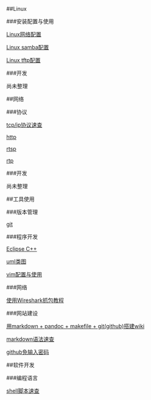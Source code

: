 <!---title:Ohlinux 运维-首页-->
<!---keywords:Linux,CentOS,sa,OP,运维,开发-->

##Linux 

###安装配置与使用

[Linux网络配置](wiki/linux/usage/netconfig.html)

[Linux samba配置](wiki/linux/usage/samba.html)

[Linux tftp配置](wiki/linux/usage/tftp.html)

###开发

尚未整理



##网络 

###协议

[tcp/ip协议速查](wiki/net/protocol/zoomtable.html)

[http](wiki/net/protocol/http.html)

[rtsp](wiki/net/protocol/rtsp.html)

[rtp](wiki/net/protocol/rtp.html)

###开发

尚未整理


##工具使用 

###版本管理

[git](wiki/tool/versionmanage/git.html)

###程序开发

[Eclipse C++](wiki/tool/sw_develop/eclipse_cpp.html)

[uml类图](wiki/tool/sw_develop/uml_class.html)

<!-- wiki/tool/sw_develop/vim.mkd -->
[vim配置与使用](wiki/tool/sw_develop/vim.html)

###网络

[使用Wireshark抓包教程](wiki/tool/net/wireshark.html)

###网站建设

<!-- wiki/tool/sitebuild/mikewiki.mkd -->
[用markdown + pandoc + makefile + git(github)搭建wiki](wiki/tool/sitebuild/mikewiki.html)

<!-- wiki/tool/sitebuild/markdown_syntax.mkd -->
[markdown语法速查](wiki/tool/sitebuild/markdown_syntax.html)

<!-- wiki/tool/sitebuild/github_sshkey.mkd -->
[github免输入密码](wiki/tool/sitebuild/github_sshkey.html)



##软件开发

###编程语言

[shell脚本速查](wiki/sw_develop/language/shell.html)


<!-- vim:set tw=0:-->
